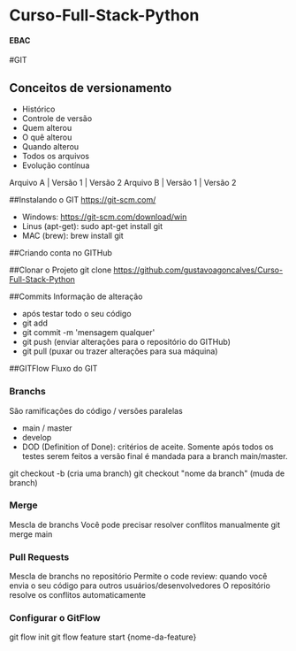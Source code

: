 # Curso-Full-Stack-Python
#### EBAC

#GIT
## Conceitos de versionamento
- Histórico
- Controle de versão
- Quem alterou
- O quê alterou
- Quando alterou
- Todos os arquivos
- Evolução contínua

Arquivo A | Versão 1 | Versão 2
Arquivo B | Versão 1 | Versão 2

##Instalando o GIT
https://git-scm.com/

- Windows: https://git-scm.com/download/win
- Linus (apt-get): sudo apt-get install git
- MAC (brew): brew install git

##Criando conta no GITHub

##Clonar o Projeto
git clone https://github.com/gustavoagoncalves/Curso-Full-Stack-Python

##Commits
Informação de alteração
- após testar todo o seu código
- git add
- git commit -m 'mensagem qualquer' 
- git push (enviar alterações para o repositório do GITHub)
- git pull (puxar ou trazer alterações para sua máquina)

##GITFlow
Fluxo do GIT

### Branchs
São ramificações do código / versões paralelas

- main / master
- develop
- DOD (Definition of Done): critérios de aceite. Somente após todos os testes serem feitos a versão final é mandada para a branch main/master.

git checkout -b (cria uma branch)
git checkout "nome da branch" (muda de branch)

### Merge
Mescla de branchs
Você pode precisar resolver conflitos manualmente
git merge main

### Pull Requests
Mescla de branchs no repositório
Permite o code review: quando você envia o seu código para outros usuários/desenvolvedores
O repositório resolve os conflitos automaticamente


### Configurar o GitFlow
git flow init
git flow feature start {nome-da-feature}

